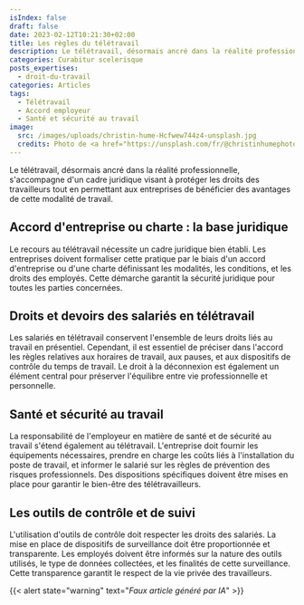 ```yaml
---
isIndex: false
draft: false
date: 2023-02-12T10:21:30+02:00
title: Les règles du télétravail
description: Le télétravail, désormais ancré dans la réalité professionnelle, s'accompagne d'un cadre juridique visant à protéger les droits des travailleurs tout en permettant aux entreprises de bénéficier des avantages de cette modalité de travail.
categories: Curabitur scelerisque
posts_expertises:
  - droit-du-travail
categories: Articles
tags:
  - Télétravail
  - Accord employeur
  - Santé et sécurité au travail
image:
  src: /images/uploads/christin-hume-Hcfwew744z4-unsplash.jpg
  credits: Photo de <a href="https://unsplash.com/fr/@christinhumephoto?utm_content=creditCopyText&utm_medium=referral&utm_source=unsplash">Christin Hume</a> sur <a href="https://unsplash.com/fr/photos/persona-che-utilizza-un-computer-portatile-Hcfwew744z4?utm_content=creditCopyText&utm_medium=referral&utm_source=unsplash">Unsplash</a>
---
```

Le télétravail, désormais ancré dans la réalité professionnelle, s'accompagne d'un cadre juridique visant à protéger les droits des travailleurs tout en permettant aux entreprises de bénéficier des avantages de cette modalité de travail.

## Accord d'entreprise ou charte : la base juridique

Le recours au télétravail nécessite un cadre juridique bien établi. Les entreprises doivent formaliser cette pratique par le biais d'un accord d'entreprise ou d'une charte définissant les modalités, les conditions, et les droits des employés. Cette démarche garantit la sécurité juridique pour toutes les parties concernées.

## Droits et devoirs des salariés en télétravail

Les salariés en télétravail conservent l'ensemble de leurs droits liés au travail en présentiel. Cependant, il est essentiel de préciser dans l'accord les règles relatives aux horaires de travail, aux pauses, et aux dispositifs de contrôle du temps de travail. Le droit à la déconnexion est également un élément central pour préserver l'équilibre entre vie professionnelle et personnelle.

## Santé et sécurité au travail

La responsabilité de l'employeur en matière de santé et de sécurité au travail s'étend également au télétravail. L'entreprise doit fournir les équipements nécessaires, prendre en charge les coûts liés à l'installation du poste de travail, et informer le salarié sur les règles de prévention des risques professionnels. Des dispositions spécifiques doivent être mises en place pour garantir le bien-être des télétravailleurs.

## Les outils de contrôle et de suivi

L'utilisation d'outils de contrôle doit respecter les droits des salariés. La mise en place de dispositifs de surveillance doit être proportionnée et transparente. Les employés doivent être informés sur la nature des outils utilisés, le type de données collectées, et les finalités de cette surveillance. Cette transparence garantit le respect de la vie privée des travailleurs.

{{< alert state="warning" text="*Faux article généré par IA*" >}}
